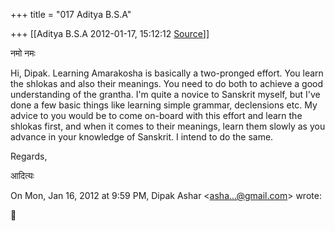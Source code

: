 +++
title = "017 Aditya B.S.A"

+++
[[Aditya B.S.A	2012-01-17, 15:12:12 [Source](https://groups.google.com/g/samskrita/c/8lOFGogGPbY)]]



नमो नमः

  

Hi, Dipak. Learning Amarakosha is basically a two-pronged effort. You learn the shlokas and also their meanings. You need to do both to achieve a good understanding of the grantha. I'm quite a novice to Sanskrit myself, but I've done a few basic things like learning simple grammar, declensions etc. My advice to you would be to come on-board with this effort and learn the shlokas first, and when it comes to their meanings, learn them slowly as you advance in your knowledge of Sanskrit. I intend to do the same.

  

Regards,

  

आदित्यः  
  

On Mon, Jan 16, 2012 at 9:59 PM, Dipak Ashar \<[asha...@gmail.com]()\> wrote:  




